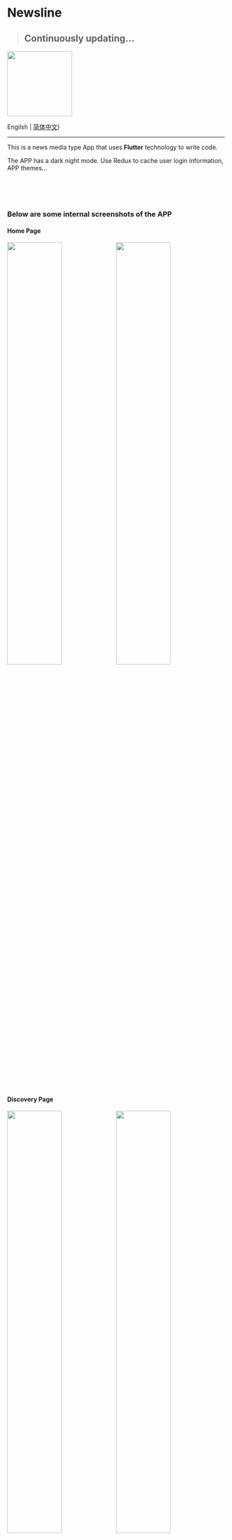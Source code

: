 # Newsline
> ## Continuously updating...

<img width="150" src="https://github.com/18651440358/Newsline/assets/44701892/a01e25b5-468f-4b00-b1b5-0f79d9a540d5" />

Engilsh  |  [简体中文]([blob/main/README_zh_cn.md))

---

This is a news media type App that uses **Flutter** technology to write code. 

The APP has a dark night mode. Use Redux to cache user login information, APP themes...
    
<br/><br/><br/>

### Below are some internal screenshots of the APP

#### Home Page
<img width="50%" src="https://github.com/18651440358/Newsline/assets/44701892/a4a9791b-c743-46d6-8fad-3785fd79e2a9"><img width="50%" src="https://github.com/18651440358/Newsline/assets/44701892/b43e0646-1b2b-4ef4-a182-0d7b2254f44e">

#### Discovery Page
<img width="50%" src="https://github.com/18651440358/Newsline/assets/44701892/38a4ec0d-b33a-4239-87ed-090f4be296f9"><img width="50%" src="https://github.com/18651440358/Newsline/assets/44701892/9abeeac6-7821-4376-b44d-80851e7175e2">

#### Bookmark Page
<img width="50%" src="https://github.com/18651440358/Newsline/assets/44701892/3016e7e6-737b-4617-9c87-c2ee18e4dc04"><img width="50%" src="https://github.com/18651440358/Newsline/assets/44701892/58657f31-05c4-4068-9cd4-e5dd3d2de36a">

#### Profile Page
<img width="50%" src="https://github.com/18651440358/Newsline/assets/44701892/946772e4-a4fc-49e2-ba4e-cc4e3d4c8575"><img width="50%" src="https://github.com/18651440358/Newsline/assets/44701892/27486d38-034e-4ecb-8835-fd153d812af7">

<br/><br/>

### If you want to contact me
Email: 2657487207@qq.com

WeChat: rabbitdoomsday

twitter: @Rabbit_Volcano

QQ: 2657487207

